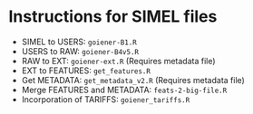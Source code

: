 # Instructions for SIMEL files
* SIMEL to USERS: ``goiener-B1.R``
* USERS to RAW: ``goiener-B4v5.R``
* RAW to EXT: ``goiener-ext.R`` (Requires metadata file)
* EXT to FEATURES: ``get_features.R``
* Get METADATA: ``get_metadata_v2.R`` (Requires metadata file)
* Merge FEATURES and METADATA: ``feats-2-big-file.R``
* Incorporation of TARIFFS: ``goiener_tariffs.R``
